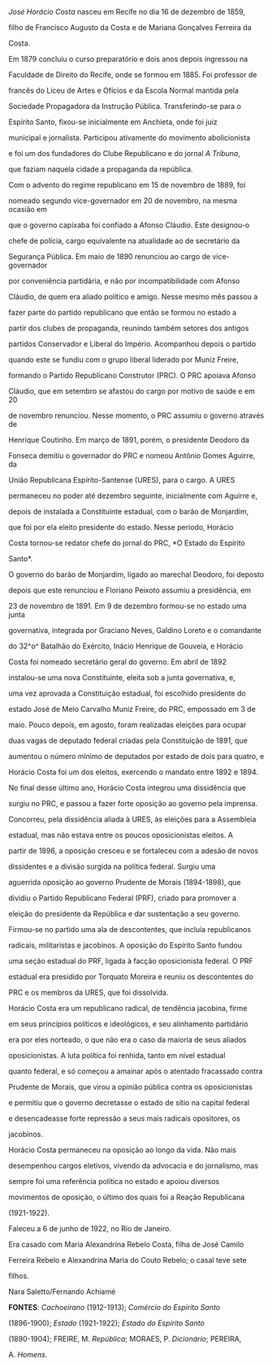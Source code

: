 

*José Horácio Costa* nasceu em Recife no dia 16 de dezembro de 1859,

filho de Francisco Augusto da Costa e de Mariana Gonçalves Ferreira da

Costa.



Em 1879 concluiu o curso preparatório e dois anos depois ingressou na

Faculdade de Direito do Recife, onde se formou em 1885. Foi professor de

francês do Liceu de Artes e Ofícios e da Escola Normal mantida pela

Sociedade Propagadora da Instrução Pública. Transferindo-se para o

Espírito Santo, fixou-se inicialmente em Anchieta, onde foi juiz

municipal e jornalista. Participou ativamente do movimento abolicionista

e foi um dos fundadores do Clube Republicano e do jornal *A Tribuna*,

que faziam naquela cidade a propaganda da república.



Com o advento do regime republicano em 15 de novembro de 1889, foi

nomeado segundo vice-governador em 20 de novembro, na mesma ocasião em

que o governo capixaba foi confiado a Afonso Cláudio. Este designou-o

chefe de polícia, cargo equivalente na atualidade ao de secretário da

Segurança Pública. Em maio de 1890 renunciou ao cargo de vice-governador

por conveniência partidária, e não por incompatibilidade com Afonso

Cláudio, de quem era aliado político e amigo. Nesse mesmo mês passou a

fazer parte do partido republicano que então se formou no estado a

partir dos clubes de propaganda, reunindo também setores dos antigos

partidos Conservador e Liberal do Império. Acompanhou depois o partido

quando este se fundiu com o grupo liberal liderado por Muniz Freire,

formando o Partido Republicano Construtor (PRC). O PRC apoiava Afonso

Cláudio, que em setembro se afastou do cargo por motivo de saúde e em 20

de novembro renunciou. Nesse momento, o PRC assumiu o governo através de

Henrique Coutinho. Em março de 1891, porém, o presidente Deodoro da

Fonseca demitiu o governador do PRC e nomeou Antônio Gomes Aguirre, da

União Republicana Espírito-Santense (URES), para o cargo. A URES

permaneceu no poder até dezembro seguinte, inicialmente com Aguirre e,

depois de instalada a Constituinte estadual, com o barão de Monjardim,

que foi por ela eleito presidente do estado. Nesse período, Horácio

Costa tornou-se redator chefe do jornal do PRC, *O Estado do Espírito

Santo*.



O governo do barão de Monjardim, ligado ao marechal Deodoro, foi deposto

depois que este renunciou e Floriano Peixoto assumiu a presidência, em

23 de novembro de 1891. Em 9 de dezembro formou-se no estado uma junta

governativa, integrada por Graciano Neves, Galdino Loreto e o comandante

do 32^o^ Batalhão do Exército, Inácio Henrique de Gouveia, e Horácio

Costa foi nomeado secretário geral do governo. Em abril de 1892

instalou-se uma nova Constituinte, eleita sob a junta governativa, e,

uma vez aprovada a Constituição estadual, foi escolhido presidente do

estado José de Melo Carvalho Muniz Freire, do PRC, empossado em 3 de

maio. Pouco depois, em agosto, foram realizadas eleições para ocupar

duas vagas de deputado federal criadas pela Constituição de 1891, que

aumentou o número mínimo de deputados por estado de dois para quatro, e

Horácio Costa foi um dos eleitos, exercendo o mandato entre 1892 e 1894.



No final desse último ano, Horácio Costa integrou uma dissidência que

surgiu no PRC, e passou a fazer forte oposição ao governo pela imprensa.

Concorreu, pela dissidência aliada à URES, às eleições para a Assembleia

estadual, mas não estava entre os poucos oposicionistas eleitos. A

partir de 1896, a oposição cresceu e se fortaleceu com a adesão de novos

dissidentes e a divisão surgida na política federal. Surgiu uma

aguerrida oposição ao governo Prudente de Morais (1894-1898), que

dividiu o Partido Republicano Federal (PRF), criado para promover a

eleição do presidente da República e dar sustentação a seu governo.

Firmou-se no partido uma ala de descontentes, que incluía republicanos

radicais, militaristas e jacobinos. A oposição do Espírito Santo fundou

uma seção estadual do PRF, ligada à facção oposicionista federal. O PRF

estadual era presidido por Torquato Moreira e reuniu os descontentes do

PRC e os membros da URES, que foi dissolvida.



Horácio Costa era um republicano radical, de tendência jacobina, firme

em seus princípios políticos e ideológicos, e seu alinhamento partidário

era por eles norteado, o que não era o caso da maioria de seus aliados

oposicionistas. A luta política foi renhida, tanto em nível estadual

quanto federal, e só começou a amainar após o atentado fracassado contra

Prudente de Morais, que virou a opinião pública contra os oposicionistas

e permitiu que o governo decretasse o estado de sítio na capital federal

e desencadeasse forte repressão a seus mais radicais opositores, os

jacobinos.



Horácio Costa permaneceu na oposição ao longo da vida. Não mais

desempenhou cargos eletivos, vivendo da advocacia e do jornalismo, mas

sempre foi uma referência política no estado e apoiou diversos

movimentos de oposição, o último dos quais foi a Reação Republicana

(1921-1922).



Faleceu a 6 de junho de 1922, no Rio de Janeiro.



Era casado com Maria Alexandrina Rebelo Costa, filha de José Camilo

Ferreira Rebelo e Alexandrina Maria do Couto Rebelo; o casal teve sete

filhos.



Nara Saletto/Fernando Achiamé



**FONTES**: *Cachoeirano* (1912-1913); *Comércio do Espírito Santo*

(1896-1900); *Estado* (1921-1922); *Estado do Espírito Santo*

(1890-1904); FREIRE, M. *República*; MORAES, P. *Dicionário*; PEREIRA,

A. *Homens.*

